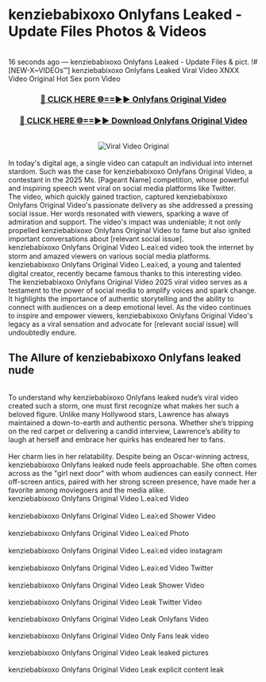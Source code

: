 # kenziebabixoxo Onlyfans Leaked - Update Files Photos & Videos 
<br>
16 seconds ago — kenziebabixoxo Onlyfans Leaked - Update Files & pict. !#[NEW-X~VIDEOs™] kenziebabixoxo Onlyfans Leaked Viral Video XNXX Video Original Hot Sex porn Video
<br>
<div align="center">
<h3><a href="http://freeplayer.one?title=kenziebabixoxo&ref=25OR" rel="nofollow">🔴 CLICK HERE 🌐==►► Onlyfans Original Video</a></h3>
<h3><a href="http://freeplayer.one?title=kenziebabixoxo&ref=25OR" rel="nofollow">🔴 CLICK HERE 🌐==►► Download Onlyfans Original Video</a></h3>
<br>
<a href="http://freeplayer.one?title=kenziebabixoxo&ref=25OR" rel="nofollow" data-target="animated-image.originalLink"><img src="https://i.ibb.co.com/xMMVF88/686577567.gif" alt="Viral Video Original" style="max-width: 100%; display: inline-block;" data-target="animated-image.originalImage"></a>
</div>
<br>
In today's digital age, a single video can catapult an individual into internet stardom. Such was the case for kenziebabixoxo Onlyfans Original Video, a contestant in the 2025 Ms. [Pageant Name] competition, whose powerful and inspiring speech went viral on social media platforms like Twitter.
<br>
The video, which quickly gained traction, captured kenziebabixoxo Onlyfans Original Video's passionate delivery as she addressed a pressing social issue. Her words resonated with viewers, sparking a wave of admiration and support. The video's impact was undeniable; it not only propelled kenziebabixoxo Onlyfans Original Video to fame but also ignited important conversations about [relevant social issue].
<br>
kenziebabixoxo Onlyfans Original Video L.ea𝚔ed video took the internet by storm and amazed viewers on various social media platforms. kenziebabixoxo Onlyfans Original Video L.ea𝚔ed, a young and talented digital creator, recently became famous thanks to this interesting video.
<br>
The kenziebabixoxo Onlyfans Original Video 2025 viral video serves as a testament to the power of social media to amplify voices and spark change. It highlights the importance of authentic storytelling and the ability to connect with audiences on a deep emotional level. As the video continues to inspire and empower viewers, kenziebabixoxo Onlyfans Original Video's legacy as a viral sensation and advocate for [relevant social issue] will undoubtedly endure.
<br>
<h2>The Allure of kenziebabixoxo Onlyfans leaked nude</h2>
<br>
To understand why kenziebabixoxo Onlyfans leaked nude’s viral video created such a storm, one must first recognize what makes her such a beloved figure. Unlike many Hollywood stars, Lawrence has always maintained a down-to-earth and authentic persona. Whether she’s tripping on the red carpet or delivering a candid interview, Lawrence’s ability to laugh at herself and embrace her quirks has endeared her to fans.
<br><br>
Her charm lies in her relatability. Despite being an Oscar-winning actress, kenziebabixoxo Onlyfans leaked nude feels approachable. She often comes across as the "girl next door" with whom audiences can easily connect. Her off-screen antics, paired with her strong screen presence, have made her a favorite among moviegoers and the media alike.
<br>
kenziebabixoxo Onlyfans Original Video L.ea𝚔ed Video
<br><br>
kenziebabixoxo Onlyfans Original Video L.ea𝚔ed Shower Video
<br><br>
kenziebabixoxo Onlyfans Original Video L.ea𝚔ed Photo
<br><br>
kenziebabixoxo Onlyfans Original Video L.ea𝚔ed video instagram
<br><br>
kenziebabixoxo Onlyfans Original Video L.ea𝚔ed Video Twitter
<br><br>
kenziebabixoxo Onlyfans Original Video Leak Shower Video
<br><br>
kenziebabixoxo Onlyfans Original Video Leak Twitter Video
<br><br>
kenziebabixoxo Onlyfans Original Video Leak Onlyfans Video
<br><br>
kenziebabixoxo Onlyfans Original Video Only Fans leak video
<br><br>
kenziebabixoxo Onlyfans Original Video Leak leaked pictures
<br><br>
kenziebabixoxo Onlyfans Original Video Leak explicit content leak
